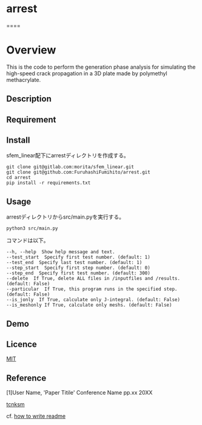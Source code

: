 # arrest

====

# Overview
This is the code to perform the generation phase analysis for simulating the high-speed crack propagation in a 3D plate made by polymethyl methacrylate. 

## Description


## Requirement

## Install
sfem_linear配下にarrestディレクトリを作成する。
```
git clone git@gitlab.com:morita/sfem_linear.git
git clone git@github.com:FuruhashiFumihito/arrest.git
cd arrest
pip install -r requirements.txt
```

## Usage
arrestディレクトリからsrc/main.pyを実行する。
```
python3 src/main.py
```
コマンドは以下。
```
--h, --help  Show help message and text.
--test_start  Specify first test number. (default: 1)
--test_end  Specify last test number. (default: 1)
--step_start  Specify first step number. (default: 0)
--step_end  Specify first test number. (default: 300)
--delete  If True, delete ALL files in /inputfiles and /results. (default: False)
--particular  If True, this program runs in the specified step. (default: False)
--is_jonly  If True, calculate only J-integral. (default: False)
--is_meshonly If True, calculate only meshs. (default: False)
```

## Demo

## Licence

[MIT](https://github.com/tcnksm/tool/blob/master/LICENCE)

## Reference
[1]User Name, 'Paper Titile' Conference Name pp.xx 20XX

[tcnksm](https://github.com/tcnksm)

cf. [how to write readme](https://deeeet.com/writing/2014/07/31/readme/)
